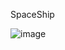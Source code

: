 SpaceShip

![image](https://github.com/vadav118/Space/assets/149052355/abdc9936-607f-4a19-8da3-8a2a01213774)
